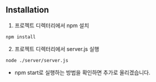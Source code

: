 ## Installation

1. 프로젝트 디렉터리에서 npm 설치
```
npm install
```
2. 프로젝트 디렉터리에서 server.js 실행
```
node ./server/server.js
```


+ npm start로 실행하는 방법을 확인하면 추가로 올리겠습니다.

